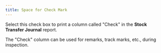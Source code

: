 ```yaml
---
title: Space for Check Mark
---
```



Select this check box to print a column called "Check" in  the **Stock Transfer Journal** report.


The "Check" column can be used for remarks, track marks, etc.,  during inspection.
